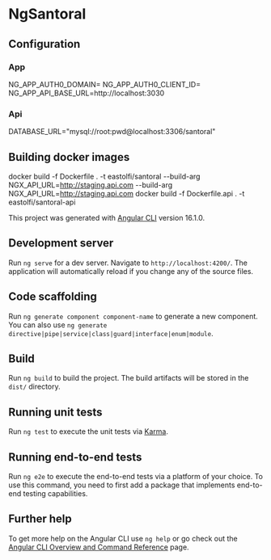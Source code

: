 # NgSantoral

## Configuration

### App

NG_APP_AUTH0_DOMAIN=
NG_APP_AUTH0_CLIENT_ID=
NG_APP_API_BASE_URL=http://localhost:3030

### Api

DATABASE_URL="mysql://root:pwd@localhost:3306/santoral"


## Building docker images
docker build -f Dockerfile     . -t eastolfi/santoral     --build-arg NGX_API_URL=http://staging.api.com --build-arg NGX_API_URL=http://staging.api.com 
docker build -f Dockerfile.api . -t eastolfi/santoral-api

This project was generated with [Angular CLI](https://github.com/angular/angular-cli) version 16.1.0.

## Development server

Run `ng serve` for a dev server. Navigate to `http://localhost:4200/`. The application will automatically reload if you change any of the source files.

## Code scaffolding

Run `ng generate component component-name` to generate a new component. You can also use `ng generate directive|pipe|service|class|guard|interface|enum|module`.

## Build

Run `ng build` to build the project. The build artifacts will be stored in the `dist/` directory.

## Running unit tests

Run `ng test` to execute the unit tests via [Karma](https://karma-runner.github.io).

## Running end-to-end tests

Run `ng e2e` to execute the end-to-end tests via a platform of your choice. To use this command, you need to first add a package that implements end-to-end testing capabilities.

## Further help

To get more help on the Angular CLI use `ng help` or go check out the [Angular CLI Overview and Command Reference](https://angular.io/cli) page.
